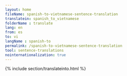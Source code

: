 ```yaml
---
layout: home
fileName: spanish-to-vietnamese-sentence-translation
translatein: spanish_to_vietnamese
folderName : translate
lang: en
from: es
to: vi
langName : spanish-to
permalink: /spanish-to-vietnamese-sentence-translation
tool: sentence-translations
nointernationalization: true
---
```

{% include section/translateinto.html %}
